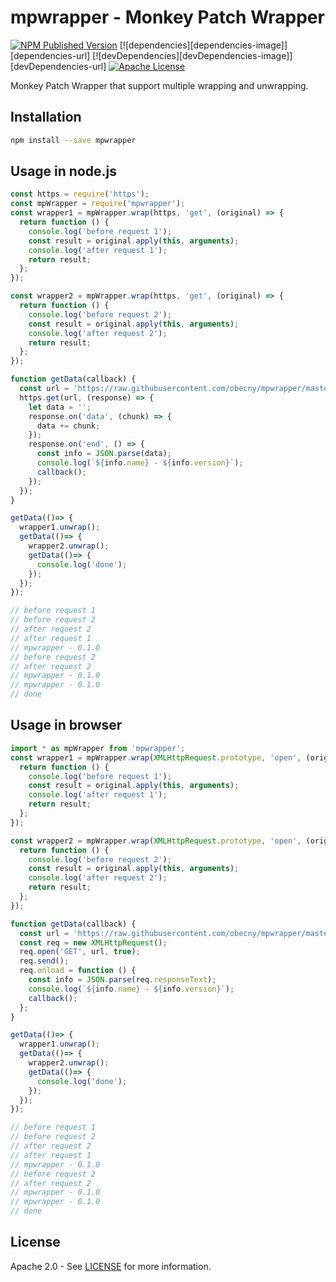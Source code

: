 # mpwrapper - Monkey Patch Wrapper
[![NPM Published Version][npm-img]][npm-url]
[![dependencies][dependencies-image]][dependencies-url]
[![devDependencies][devDependencies-image]][devDependencies-url]
[![Apache License][license-image]][license-image]

Monkey Patch Wrapper that support multiple wrapping and unwrapping.

## Installation

```bash
npm install --save mpwrapper
```

## Usage in node.js

```js
const https = require('https');
const mpWrapper = require('mpwrapper');
const wrapper1 = mpWrapper.wrap(https, 'get', (original) => {
  return function () {
    console.log('before request 1');
    const result = original.apply(this, arguments);
    console.log('after request 1');
    return result;
  };
});

const wrapper2 = mpWrapper.wrap(https, 'get', (original) => {
  return function () {
    console.log('before request 2');
    const result = original.apply(this, arguments);
    console.log('after request 2');
    return result;
  };
});

function getData(callback) {
  const url = 'https://raw.githubusercontent.com/obecny/mpwrapper/master/package.json';
  https.get(url, (response) => {
    let data = '';
    response.on('data', (chunk) => {
      data += chunk;
    });
    response.on('end', () => {
      const info = JSON.parse(data);
      console.log(`${info.name} - ${info.version}`);
      callback();
    });
  });
}

getData(()=> {
  wrapper1.unwrap();
  getData(()=> {
    wrapper2.unwrap();
    getData(()=> {
      console.log('done');
    });
  });
});

// before request 1
// before request 2
// after request 2
// after request 1
// mpwrapper - 0.1.0
// before request 2
// after request 2
// mpwrapper - 0.1.0
// mpwrapper - 0.1.0
// done
```

## Usage in browser

```js
import * as mpWrapper from 'mpwrapper';
const wrapper1 = mpWrapper.wrap(XMLHttpRequest.prototype, 'open', (original) => {
  return function () {
    console.log('before request 1');
    const result = original.apply(this, arguments);
    console.log('after request 1');
    return result;
  };
});

const wrapper2 = mpWrapper.wrap(XMLHttpRequest.prototype, 'open', (original) => {
  return function () {
    console.log('before request 2');
    const result = original.apply(this, arguments);
    console.log('after request 2');
    return result;
  };
});

function getData(callback) {
  const url = 'https://raw.githubusercontent.com/obecny/mpwrapper/master/package.json';
  const req = new XMLHttpRequest();
  req.open('GET', url, true);
  req.send();
  req.onload = function () {
    const info = JSON.parse(req.responseText);
    console.log(`${info.name} - ${info.version}`);
    callback();
  };
}

getData(()=> {
  wrapper1.unwrap();
  getData(()=> {
    wrapper2.unwrap();
    getData(()=> {
      console.log('done');
    });
  });
});

// before request 1
// before request 2
// after request 2
// after request 1
// mpwrapper - 0.1.0
// before request 2
// after request 2
// mpwrapper - 0.1.0
// mpwrapper - 0.1.0
// done
```

## License

Apache 2.0 - See [LICENSE][license-url] for more information.

[license-url]: https://github.com/open-telemetry/opentelemetry-js/blob/master/LICENSE
[license-image]: https://img.shields.io/badge/license-Apache_2.0-green.svg?style=flat
[npm-url]: https://www.npmjs.com/package/mpwrapper
[npm-img]: https://badge.fury.io/js/%40obecny%mpwrapper.svg